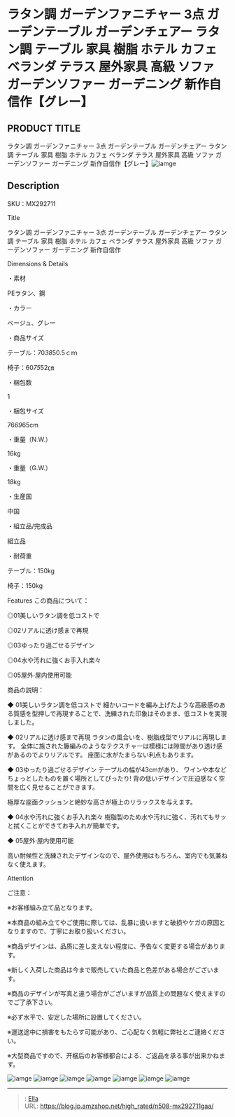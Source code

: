 # ラタン調 ガーデンファニチャー 3点 ガーデンテーブル ガーデンチェアー ラタン調 テーブル 家具 樹脂 ホテル カフェ ベランダ テラス 屋外家具 高級 ソファ ガーデンソファー ガーデニング 新作自信作【グレー】


## PRODUCT TITLE 

ラタン調 ガーデンファニチャー 3点 ガーデンテーブル ガーデンチェアー ラタン調 テーブル 家具 樹脂 ホテル カフェ ベランダ テラス 屋外家具 高級 ソファ ガーデンソファー ガーデニング 新作自信作【グレー】![iamge](https://b2bfiles1.gigab2b.cn/image/wkseller/304/20220607_f956f72c278763c93f8ff893433820a8.jpg)

## Description

SKU：MX292711

Title

ラタン調 ガーデンファニチャー 3点 ガーデンテーブル ガーデンチェアー ラタン調 テーブル 家具 樹脂 ホテル カフェ ベランダ テラス 屋外家具 高級 ソファ ガーデンソファー ガーデニング 新作自信作

Dimensions &amp; Details



・素材

PEラタン、鋼

・カラー

ベージュ、グレー

・商品サイズ

テーブル：70*38*50.5ｃｍ

椅子：60*75*52㎝

・梱包数

1

・梱包サイズ

76*69*65cm

・重量（N.W.）

16kg

・重量（G.W.）

18kg

・生産国

中国

・組立品/完成品

組立品

・耐荷重

テーブル：150kg

椅子：150kg





Features
この商品について：

◎01美しいラタン調を低コストで

◎02リアルに透け感まで再現

◎03ゆったり過ごせるデザイン

◎04水や汚れに強くお手入れ楽々

◎05屋外·屋内使用可能



商品の説明：

◆ 01美しいラタン調を低コストで
細かいコ一ドを編み上げたような高級感のある質感を型押しで再現することで、洗練された印象はそのまま、低コストを実現しました。



◆ 02リアルに透け感まで再現
ラタンの風合いを、樹脂成型でリアルに再現します。
全体に施された籐編みのようなテクスチャ一は模様には隙間があり透け感があるのでよりリアルです。
座面に水がたまらない利点もあります。



◆ 03ゆったり過ごせるデザイン
テ一プルの幅が43cmがあり、 ワインや本などちょっとしたものを置く場所としてぴったり!
背の低いデザインで圧迫感なく空間を広く見せることができます。

極厚な座面クッションと絶妙な高さが極上のリラックスを与えます。



◆ 04水や汚れに強くお手入れ楽々
樹脂製のため水や汚れに強く、汚れてもサッと拭くことができてお手入れが簡単です。



◆ 05屋外·屋内使用可能

高い耐候性と洗練されたデザインなので、屋外使用はもちろん、室内でも気兼ねなく使えます。



Attention

ご注意：

※お客様組み立て品となります。

※本商品の組み立てやご使用に際しては、乱暴に扱いますと破损やケガの原因となりますので、丁寧にお取り扱いください。

※商品デザインは、品质に差し支えない程度に、予告なく変更する場合があります。

※新しく入荷した商品は今まで贩売していた商品と色差がある場合がございます。

※商品のデザインが写真と違う場合がございますが品質上の問題なく使えますのでご了承下さい。

※必ず水平で、安定した場所に設置してください。

※運送途中に損害をもたらす可能があり、ご心配なく気軽に弊社とご連絡ください。

※大型商品ですので、开梱后のお客様都合による、ご返品を承る事が出来かねます。









![iamge](https://b2bfiles1.gigab2b.cn/image/wkseller/304/20220607_fece266b0c12b5c21132167263a865f5.jpg)
![iamge](https://b2bfiles1.gigab2b.cn/image/wkseller/304/20220607_ad7945dfacb16955be19d1d5ad67a781.jpg)
![iamge](https://b2bfiles1.gigab2b.cn/image/wkseller/304/20220607_9baf99f98b6fc0f77cdea10db94031cd.jpg)
![iamge](https://b2bfiles1.gigab2b.cn/image/wkseller/304/20220607_c99eb5bc8006e31fc9a1a5e5f0c30e17.jpg)
![iamge](https://b2bfiles1.gigab2b.cn/image/wkseller/304/20220607_677f9464cdfd89322cff1b72907d6602.jpg)
![iamge](https://b2bfiles1.gigab2b.cn/image/wkseller/304/20220607_796bff1fac8bf4dc03cc91d36d571e27.jpg)
![iamge](https://b2bfiles1.gigab2b.cn/image/wkseller/304/20220607_860ad063e1bf526f20c49ec123f8a940.jpg)


---

> : [Ella](https://blog.jp.amzshop.net/)  
> URL: https://blog.jp.amzshop.net/high_rated/n508-mx292711gaa/  

